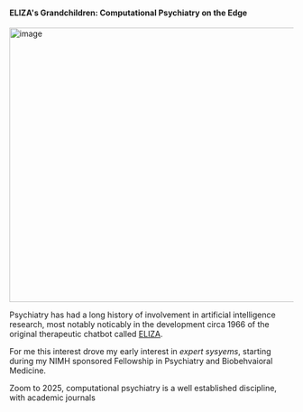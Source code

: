 #### ELIZA's Grandchildren: Computational Psychiatry on the Edge

<img width="751" height="487" alt="image" src="https://github.com/user-attachments/assets/b8ed214e-4929-4e5d-9ab1-9514990c97bb" />

Psychiatry has had a long history of involvement in artificial intelligence research, most notably noticably in the development circa 1966 of the original therapeutic chatbot called [ELIZA](https://en.m.wikipedia.org/wiki/ELIZA).

For me this interest drove my early interest in *expert sysyems*, starting during my NIMH sponsored Fellowship in Psychiatry and Biobehvaioral Medicine.

Zoom to 2025, computational psychiatry is a well established discipline, with academic journals 
